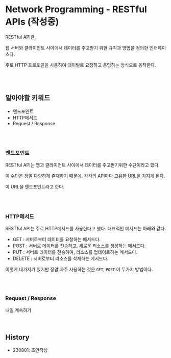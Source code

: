 # Network Programming - RESTful APIs (작성중)

RESTful API란,   

웹 서버와 클라이언트 사이에서 데이터를 주고받기 위한 규칙과 방법을 정의한 인터페이스다.  

주로 HTTP 프로토콜을 사용하여 대이털르 요청하고 응답하는 방식으로 동작한다.  

<br><br>

## 알아야할 키워드

- 엔드포인트
- HTTP메서드
- Request / Response

<br><br>

### 엔드포인트
RESTful API는 웹과 클라이언트 사이에서 데이터를 주고받기위한 수단이라고 했다.  

이 수단은 정말 다양하게 존재하기 때문에, 각각의 API마다 고유한 URL을 가지게 된다.  
 
이 URL을 엔드포인트라고 한다.  

<br><br>

### HTTP메서드
RESTful API는 주로 HTTP메서드를 사용한다고 했다. 대표적인 메서드는 아래와 같다.

- GET : 서버로부터 데이터를 요청하는 메서드다.
- POST : 서버로 데이터를 전송하고, 새로운 리소스를 생성하는 메서드다.
- PUT : 서버로 데이터를 전송하여, 리소스를 업데이트하는 메서드다.
- DELETE : 서버로부터 리소스를 삭제하는 메서드다.

이렇게 네가지가 있지만 정말 자주 사용하는 것은 `GET`, `POST` 이 두가지 방법이다.

<br><br>

### Request / Response

내일 계속하기
<br><br><br>

## History
- 230801: 초안작성
